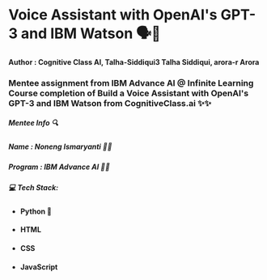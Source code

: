 # Voice Assistant with OpenAI's GPT-3 and IBM Watson 🗣️🦻

#### Author : Cognitive Class AI, Talha-Siddiqui3 Talha Siddiqui, arora-r Arora


### Mentee assignment from IBM Advance AI @ Infinite Learning Course completion of Build a Voice Assistant with OpenAI's GPT-3 and IBM Watson from CognitiveClass.ai ✨✨

##### Mentee Info 🔍

##### Name : Noneng Ismaryanti 🌸🦋

##### Program : IBM Advance AI 🤖🤖

##### 💻 Tech Stack:
- #### Python 🐍
- #### HTML
- #### CSS
- #### JavaScript
